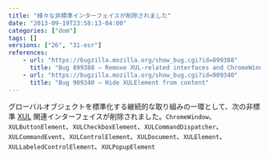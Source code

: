 ```yaml
---
title: "様々な非標準インターフェイスが削除されました"
date: "2013-09-19T23:58:13-04:00"
categories: ["dom"]
tags: []
versions: ["26", "31-esr"]
references:
    - url: "https://bugzilla.mozilla.org/show_bug.cgi?id=899388"
      title: "Bug 899388 – Remove XUL-related interfaces and ChromeWindow from content"
    - url: "https://bugzilla.mozilla.org/show_bug.cgi?id=909340"
      title: "Bug 909340 – Hide XULElement from content"
---
```

グローバルオブジェクトを標準化する継続的な取り組みの一環として、次の非標準 [XUL](https://developer.mozilla.org/docs/XUL) 関連インターフェイスが削除されました。`ChromeWindow`、`XULButtonElement`、`XULCheckboxElement`、`XULCommandDispatcher`、`XULCommandEvent`、`XULControlElement`、`XULDocument`、`XULElement`、`XULLabeledControlElement`、`XULPopupElement`
